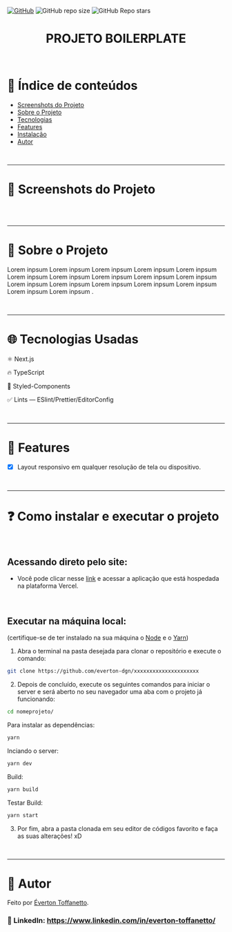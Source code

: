 <a href="./LICENSE">![GitHub](https://img.shields.io/github/license/everton-dgn/pomodoro-react?style=plastic)</a>
![GitHub repo size](https://img.shields.io/github/repo-size/everton-dgn/pomodoro-react?style=plastic)
![GitHub Repo stars](https://img.shields.io/github/stars/everton-dgn/pomodoro-react?color=yellow&style=plastic)

<h1 align="center">PROJETO BOILERPLATE</h1>

<br />

# :pushpin: Índice de conteúdos

- [Screenshots do Projeto](#camera_flash-screenshots-do-projeto)
- [Sobre o Projeto](#monocle_face-sobre-o-projeto)
- [Tecnologias](#globe_with_meridians-tecnologias-usadas)
- [Features](#triangular_flag_on_post-features)
- [Instalação](#question-como-instalar-e-executar-o-projeto)
- [Autor](#closed_book-autor)

<br />

---

# :camera_flash: Screenshots do Projeto

[comment]: <> (![Imagem do projeto]&#40;https://raw.githubusercontent.com/everton-dgn/pomodoro-react/master/screenshots/light.jpg&#41;)

[comment]: <> (![Imagem do projeto]&#40;https://raw.githubusercontent.com/everton-dgn/pomodoro-react/master/screenshots/dark.jpg&#41;)

[comment]: <> (![Imagem do projeto]&#40;https://raw.githubusercontent.com/everton-dgn/pomodoro-react/master/screenshots/mobi.png&#41;)

<br />

[comment]: <> (### Veja o [vídeo de demonstração]&#40;https://www.youtube.com/watch?v=qPCAX0j91EM&#41;.)

<br />

---

# :monocle_face: Sobre o Projeto

Lorem inpsum Lorem inpsum Lorem inpsum Lorem inpsum Lorem inpsum Lorem inpsum Lorem inpsum Lorem inpsum Lorem inpsum Lorem inpsum Lorem inpsum Lorem inpsum Lorem inpsum Lorem inpsum Lorem inpsum Lorem inpsum Lorem inpsum .

<br />

---

# :globe_with_meridians: Tecnologias Usadas

⚛ Next.js

🔥 TypeScript

💅 Styled-Components

✅ Lints — ESlint/Prettier/EditorConfig

<br />

---

# :triangular_flag_on_post: Features

- [x] Layout responsivo em qualquer resolução de tela ou dispositivo.

<br />

---

# :question: Como instalar e executar o projeto

<br />

## Acessando direto pelo site:

- Você pode clicar nesse [link](https://google.com) e acessar a aplicação que está hospedada na plataforma Vercel.

<br />

## Executar na máquina local:

(certifique-se de ter instalado na sua máquina o [Node](https://nodejs.org/en/) e o [Yarn](https://yarnpkg.com/))

1. Abra o terminal na pasta desejada para clonar o repositório e execute o comando:

```bash
git clone https://github.com/everton-dgn/xxxxxxxxxxxxxxxxxxxxx
```

2. Depois de concluído, execute os seguintes comandos para iniciar o server e será aberto no seu navegador uma aba com o projeto já funcionando:

```bash
cd nomeprojeto/
```

Para instalar as dependências:

```bash
yarn
```

Inciando o server:

```bash
yarn dev
```

Build:

```bash
yarn build
```

Testar Build:

```bash
yarn start
```

3. Por fim, abra a pasta clonada em seu editor de códigos favorito e faça as suas alterações! xD

<br />

---

# :closed_book: Autor

Feito por [Éverton Toffanetto](https://querocriarsite.com).

### :link: LinkedIn: https://www.linkedin.com/in/everton-toffanetto/
